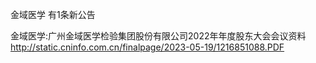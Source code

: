 金域医学 有1条新公告 

金域医学:广州金域医学检验集团股份有限公司2022年年度股东大会会议资料 http://static.cninfo.com.cn/finalpage/2023-05-19/1216851088.PDF 

